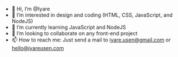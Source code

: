 - 👋 Hi, I’m @Iyare
- 👀 I’m interested in design and coding (HTML, CSS, JavaScript, and NodeJS)
- 🌱 I’m currently learning JavaScript and NodeJS
- 💞️ I’m looking to collaborate on any front-end project
- 📫 How to reach me: Just send a mail to iyare.usen@gmail.com or hello@iyareusen.com

<!---
Iyare/Iyare is a ✨ special ✨ repository because its `README.md` (this file) appears on your GitHub profile.
You can click the Preview link to take a look at your changes.
--->
